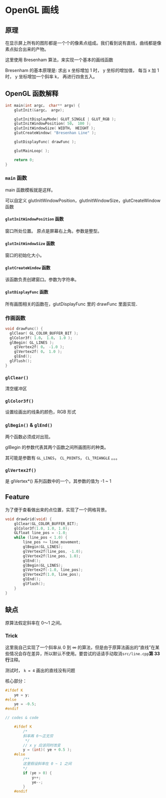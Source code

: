 # OpenGL 画线


## 原理

在显示屏上所有的图形都是一个个的像素点组成。我们看到说有直线，曲线都是像素点拟合出来的产物。

这里使用 Bresenham 算法，来实现一个基本的画线函数

Bresenham 的基本原理是: 求出 x 坐标增加 1 时， y 坐标的增加值， 每当 x 加 1 时， y 坐标增加一个斜率 k， 再进行四舍五入。


## OpenGL 函数解释

```cpp
int main(int argc， char** argv) {
    glutInit(&argc， argv);

    glutInitDisplayMode( GLUT_SINGLE | GLUT_RGB );
    glutInitWindowPosition( 50， 100 );
    glutInitWindowSize( WIDTH， HEIGHT );
    glutCreateWindow( "Bresenhan Line" );

    glutDisplayFunc( drawFunc );

    glutMainLoop( );

    return 0;
}
```

### `main` 函数

main 函数模板就是这样。

可以自定义 glutInitWindowPosition，glutInitWindowSize，glutCreateWindow 函数

#### `glutInitWindowPosition` 函数

窗口所处位置。 原点是屏幕右上角。参数是整型。

#### `glutInitWindowSize` 函数

窗口的初始化大小。

#### `glutCreateWindow` 函数

该函数负责创建窗口。参数为字符串。

#### `glutDisplayFunc` 函数

所有画图相关的函数在，glutDisplayFunc 里的 drawFunc 里面实现．

### 作画函数

```cpp
void drawFunc() {
  glClear( GL_COLOR_BUFFER_BIT );
  glColor3f( 1.0， 1.0， 1.0 );
  glBegin( GL_LINES );
    glVertex2f( 0， -1.0 );
    glVertex2f( 0， 1.0 );
    glEnd();
  glFlush();
}
```
### `glClear()`

清空缓冲区

### `glColor3f()`

设置绘画出的线条的颜色，RGB 形式

### `glBegin()` & `glEnd()`

两个函数必须成对出现。

glBegin 的参数代表其两个函数之间所画图形的种类。

其可能是参数有 `GL_LINES`， `CL_POINTS`， `CL_TRIANGLE` 。。。

### `glVertex2f()`

是 glVertex*() 系列函数中的一个。其参数的值为 -1 ~ 1

## Feature

为了便于查看做出来的点位置，实现了一个网格背景。

```cpp
void drawGrid(void) {
	glClear(GL_COLOR_BUFFER_BIT);
	glColor3f(1.0, 1.0, 1.0);
	GLfloat line_pos = -1.0;
	while (line_pos < 1.0) {
		line_pos += line_movement;
		glBegin(GL_LINES);
		glVertex2f(line_pos, -1.0);
		glVertex2f(line_pos, 1.0);
		glEnd();
		glBegin(GL_LINES);
		glVertex2f(-1.0, line_pos);
		glVertex2f(1.0, line_pos);
		glEnd();
		glFlush();
	}
}
```
## 缺点

原算法假定斜率在 0～1 之间。

### Trick

这里我自己实现了一个斜率从 0 到 ∞ 的算法，但是由于原算法画出的“直线”在某些情况会存在差异，所以默认不使用。要尝试的话请手动取消`src/line.cpp`**第 33 行**注释。

测试时， `k = 4` 画出的直线没有问题

核心部分：

```cpp
#ifdef K
    ye = y;
#else
    ye = -0.5;
#endif

// codes & code

    #ifdef K
        /*
        斜率再 0～正无穷
         */
        // x y 应该同时改变
        y = (int)( ye + 0.5 );
    #else
        /**
        这里假设斜率在 0 ~ 1 之间
        */
        if (ye > 0) {
            y++;
            ye--;
        }
    #endif
```
